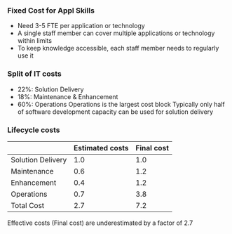 ### Fixed Cost for Appl Skills
- Need 3-5 FTE per application or technology 
- A single staff member can cover multiple applications or technology within limits
- To keep knowledge accessible, each staff member needs to regularly use it
### Split of IT costs
- $22\%$: Solution Delivery
- $18\%$: Maintenance & Enhancement
- $60\%$: Operations
Operations is the largest cost block 
Typically only half of software development capacity can be used for solution delivery

### Lifecycle costs
|                   | Estimated costs | Final cost |
| ----------------- | --------------- | ---------- |
| Solution Delivery | 1.0             | 1.0        |
| Maintenance       | 0.6             | 1.2        |
| Enhancement       | 0.4             | 1.2        |
| Operations        | 0.7             | 3.8        |
| Total Cost        | 2.7             | 7.2        |
Effective costs (Final cost) are underestimated by a factor of 2.7
